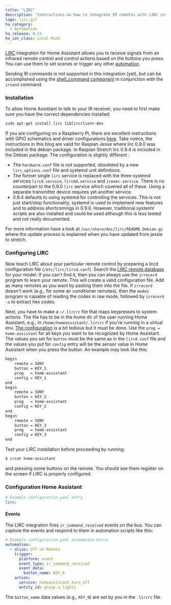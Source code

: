 ```yaml
---
title: "LIRC"
description: "Instructions on how to integrate IR remotes with LIRC into Home Assistant."
logo: lirc.gif
ha_category:
  - Automation
ha_release: 0.21
ha_iot_class: Local Push
---
```


[LIRC](http://www.lirc.org/) integration for Home Assistant allows you to receive signals from an infrared remote control and control actions based on the buttons you press. You can use them to set scenes or trigger any other [automation](/components/automation/).

Sending IR commands is not supported in this integration (yet), but can be accomplished using the [shell_command component](/components/shell_command/) in conjunction with the `irsend` command.

### Installation

To allow Home Assistant to talk to your IR receiver, you need to first make sure you have the correct dependencies installed:

```bash
sudo apt-get install lirc liblircclient-dev
```

<div class='note'>

If you are configuring on a Raspberry Pi, there are excellent instructions with GPIO schematics and driver configurations [here](http://alexba.in/blog/2013/01/06/setting-up-lirc-on-the-raspberrypi/). Take notice, the instructions in this blog are valid for Raspian Jesse where lirc 0.9.0 was included in the debian package. In Raspian Stretch lirc 0.9.4 is included in the Debian package.
The configuration is slightly different :

 - The `hardware.conf` file is not supported, obsoleted by a new `lirc_options.conf` file and systemd unit definitions.
 - The former single `lirc` service is replaced with the three systemd services `lircd.service`, `lircmd.service` and `irexec.service`. There is no counterpart to the 0.9.0 `lirc` service which covered all of these. Using a separate transmitter device requires yet another service.
 - 0.9.4 defaults to using systemd for controlling the services. This is not just start/stop functionality, systemd is used to implement new features and to address shortcomings in 0.9.0. However, traditional systemV scripts are also installed and could be used although this is less tested and not really documented.

For more information have a look at `/usr/share/doc/lirc/README.Debian.gz` where the update process is explained when you have updated from jessie to stretch.

</div>

### Configuring LIRC

Now teach LIRC about your particular remote control by preparing a lircd configuration file (`/etc/lirc/lircd.conf`). Search the [LIRC remote database](http://lirc.sourceforge.net/remotes/) for your model. If you can't find it, then you can always use the `irrecord` program to learn your remote. This will create a valid configuration file. Add as many remotes as you want by pasting them into the file. If `irrecord` doesn't work (e.g., for some air conditioner remotes), then the `mode2` program is capable of reading the codes in raw mode, followed by `irrecord -a` to extract hex codes.

Next, you have to make a `~/.lircrc` file that maps keypresses to system actions. The file has to be in the home dir of the user running Home Assistant, e.g., in `/home/homeassistant/.lircrc` if you're running in a virtual env. [The configuration](http://www.lirc.org/html/configure.html) is a bit tedious but it must be done. Use the `prog = home-assistant` for all keys you want to be recognized by Home Assistant. The values you set for `button` must be the same as in the `lircd.conf` file and the values you put for `config` entry will be the sensor value in Home Assistant when you press the button. An example may look like this:

```bash
begin
    remote = SONY
    button = KEY_1
    prog   = home-assistant
    config = KEY_1
end
begin
    remote = SONY
    button = KEY_2
    prog   = home-assistant
    config = KEY_2
end
begin
    remote = SONY
    button = KEY_3
    prog   = home-assistant
    config = KEY_3
end
```

Test your LIRC installation before proceeding by running:

```bash
$ ircat home-assistant
```

and pressing some buttons on the remote. You should see them register on the screen if LIRC is properly configured.


### Configuration Home Assistant

```yaml
# Example configuration.yaml entry
lirc:
```

#### Events

The LIRC integration fires `ir_command_received` events on the bus. You can capture the events and respond to them in automation scripts like this:

```yaml
# Example configuration.yaml automation entry
automation:
  - alias: Off on Remote
    trigger:
      platform: event
      event_type: ir_command_received
      event_data:
        button_name: KEY_0
    action:
      service: homeassistant.turn_off
      entity_id: group.a_lights
```

The `button_name` data values (e.g., `KEY_0`) are set by you in the `.lircrc` file.
